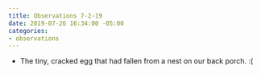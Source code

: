 ```yaml
---
title: Observations 7-2-19
date: 2019-07-26 16:34:00 -05:00
categories:
- observations
---
```


- The tiny, cracked egg that had fallen from a nest on our back porch. :(
